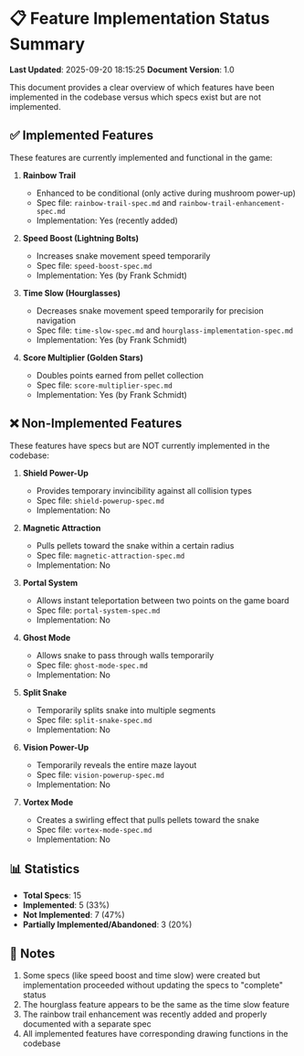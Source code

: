 # 📋 Feature Implementation Status Summary

**Last Updated**: 2025-09-20 18:15:25
**Document Version**: 1.0

This document provides a clear overview of which features have been implemented in the codebase versus which specs exist but are not implemented.

## ✅ Implemented Features

These features are currently implemented and functional in the game:

1. **Rainbow Trail**
   - Enhanced to be conditional (only active during mushroom power-up)
   - Spec file: `rainbow-trail-spec.md` and `rainbow-trail-enhancement-spec.md`
   - Implementation: Yes (recently added)

2. **Speed Boost (Lightning Bolts)**
   - Increases snake movement speed temporarily
   - Spec file: `speed-boost-spec.md`
   - Implementation: Yes (by Frank Schmidt)

3. **Time Slow (Hourglasses)**
   - Decreases snake movement speed temporarily for precision navigation
   - Spec file: `time-slow-spec.md` and `hourglass-implementation-spec.md`
   - Implementation: Yes (by Frank Schmidt)

4. **Score Multiplier (Golden Stars)**
   - Doubles points earned from pellet collection
   - Spec file: `score-multiplier-spec.md`
   - Implementation: Yes (by Frank Schmidt)

## ❌ Non-Implemented Features

These features have specs but are NOT currently implemented in the codebase:

1. **Shield Power-Up**
   - Provides temporary invincibility against all collision types
   - Spec file: `shield-powerup-spec.md`
   - Implementation: No

2. **Magnetic Attraction**
   - Pulls pellets toward the snake within a certain radius
   - Spec file: `magnetic-attraction-spec.md`
   - Implementation: No

3. **Portal System**
   - Allows instant teleportation between two points on the game board
   - Spec file: `portal-system-spec.md`
   - Implementation: No

4. **Ghost Mode**
   - Allows snake to pass through walls temporarily
   - Spec file: `ghost-mode-spec.md`
   - Implementation: No

5. **Split Snake**
   - Temporarily splits snake into multiple segments
   - Spec file: `split-snake-spec.md`
   - Implementation: No

6. **Vision Power-Up**
   - Temporarily reveals the entire maze layout
   - Spec file: `vision-powerup-spec.md`
   - Implementation: No

7. **Vortex Mode**
   - Creates a swirling effect that pulls pellets toward the snake
   - Spec file: `vortex-mode-spec.md`
   - Implementation: No

## 📊 Statistics

- **Total Specs**: 15
- **Implemented**: 5 (33%)
- **Not Implemented**: 7 (47%)
- **Partially Implemented/Abandoned**: 3 (20%)

## 📝 Notes

1. Some specs (like speed boost and time slow) were created but implementation proceeded without updating the specs to "complete" status
2. The hourglass feature appears to be the same as the time slow feature
3. The rainbow trail enhancement was recently added and properly documented with a separate spec
4. All implemented features have corresponding drawing functions in the codebase

